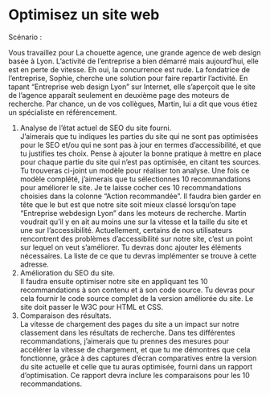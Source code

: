 #  Optimisez un site web

Scénario :  

Vous travaillez pour La chouette agence, une grande agence de web design basée à Lyon.
L’activité de l’entreprise a bien démarré mais aujourd’hui, elle est en perte de vitesse. Eh oui, la
concurrence est rude. La fondatrice de l’entreprise, Sophie, cherche une solution pour faire
repartir l’activité. En tapant “Entreprise web design Lyon” sur Internet, elle s’aperçoit que le site
de l’agence apparaît seulement en deuxième page des moteurs de recherche. Par chance, un
de vos collègues, Martin, lui a dit que vous étiez un spécialiste en référencement.  

1. Analyse de l’état actuel de SEO du site fourni.  
J’aimerais que tu indiques les parties du site qui ne sont pas optimisées pour le SEO et/ou qui ne sont pas à jour en termes
d’accessibilité, et que tu justifies tes choix. Pense à ajouter la bonne pratique à mettre
en place pour chaque partie du site qui n’est pas optimisée, en citant tes sources. Tu
trouveras ci-joint un modèle pour réaliser ton analyse. Une fois ce modèle complété,
j’aimerais que tu sélectionnes 10 recommandations pour améliorer le site. Je te laisse
cocher ces 10 recommandations choisies dans la colonne “Action recommandée”.
Il faudra bien garder en tête que le but est que notre site soit mieux classé lorsqu’on
tape “Entreprise webdesign Lyon” dans les moteurs de recherche. Martin voudrait qu’il y
en ait au moins une sur la vitesse et la taille du site et une sur l’accessibilité.
Actuellement, certains de nos utilisateurs rencontrent des problèmes d’accessibilité sur
notre site, c’est un point sur lequel on veut s’améliorer. Tu devras donc ajouter les
éléments nécessaires. La liste de ce que tu devras implémenter se trouve à cette
adresse.  
2. Amélioration du SEO du site.  
Il faudra ensuite optimiser notre site en appliquant tes 10
recommandations à son contenu et à son code source. Tu devras pour cela fournir le
code source complet de la version améliorée du site. Le site doit passer le W3C pour
HTML et CSS.  
3. Comparaison des résultats.  
La vitesse de chargement des pages du site a un impact sur notre classement dans les résultats de recherche.
Dans tes différentes recommandations, j’aimerais que tu prennes des mesures pour accélérer la vitesse de
chargement, et que tu me démontres que cela fonctionne, grâce à des captures d’écran
comparatives entre la version du site actuelle et celle que tu auras optimisée, fourni
dans un rapport d’optimisation. Ce rapport devra inclure les comparaisons pour les 10
recommandations.
